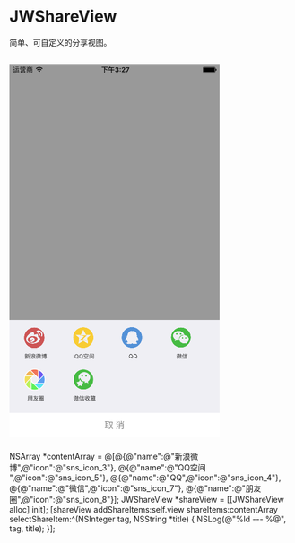 # JWShareView
简单、可自定义的分享视图。

![image](https://github.com/JWXIAN/JWShareView/blob/master/ShareViewDemo/pic.png)
--

  NSArray *contentArray = @[@{@"name":@"新浪微博",@"icon":@"sns_icon_3"},
                              @{@"name":@"QQ空间 ",@"icon":@"sns_icon_5"},
                              @{@"name":@"QQ",@"icon":@"sns_icon_4"},
                              @{@"name":@"微信",@"icon":@"sns_icon_7"},
                              @{@"name":@"朋友圈",@"icon":@"sns_icon_8"}];
    JWShareView *shareView = [[JWShareView alloc] init];
    [shareView addShareItems:self.view shareItems:contentArray selectShareItem:^(NSInteger tag, NSString *title) {
        NSLog(@"%ld --- %@", tag, title);
    }];
